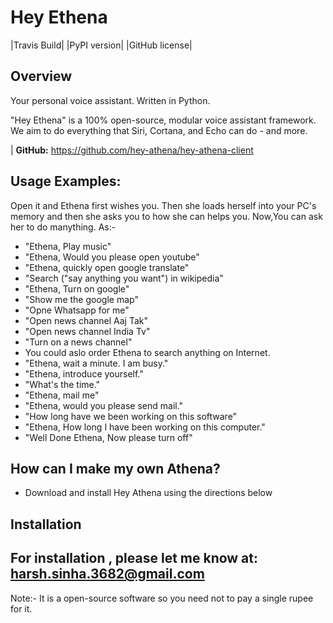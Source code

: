 Hey Ethena
==========

|Travis Build| |PyPI version| |GitHub license|

Overview
--------

Your personal voice assistant. Written in Python.

"Hey Ethena" is a 100% open-source, modular voice assistant framework. We aim to do everything that Siri, Cortana, and Echo can do - and more.

| **GitHub:** https://github.com/hey-athena/hey-athena-client

Usage Examples:
---------------
Open it and Ethena first wishes you. Then she loads herself into your PC's memory and then she asks you to how she can helps you.
Now,You can ask her to do manything. As:-
-  "Ethena, Play music"
-  "Ethena, Would you please open youtube"
-  "Ethena, quickly open google translate"
-  "Search ("say anything you want") in wikipedia"
-  "Ethena, Turn on google"
-  "Show me the google map"
-  "Opne Whatsapp for me"
-  "Open news channel Aaj Tak"
-  "Open news channel India Tv"
-  "Turn on a news channel"
-  You could aslo order Ethena to search anything on Internet.
-  "Ethena, wait a minute. I am busy."
-  "Ethena, introduce yourself."
-  "What's the time."
-  "Ethena, mail me"
-  "Ethena, would you please send mail."
-  "How long have we been working on this software"
-  "Ethena, How long I have been working on this computer."
-  "Well Done Ethena, Now please turn off"

How can I make my own Athena?
-----------------------------

-  Download and install Hey Athena using the directions below

Installation
------------
For installation , please let me know at: harsh.sinha.3682@gmail.com
------------

Note:-
It is a open-source software so you need not to pay a single rupee for it.

